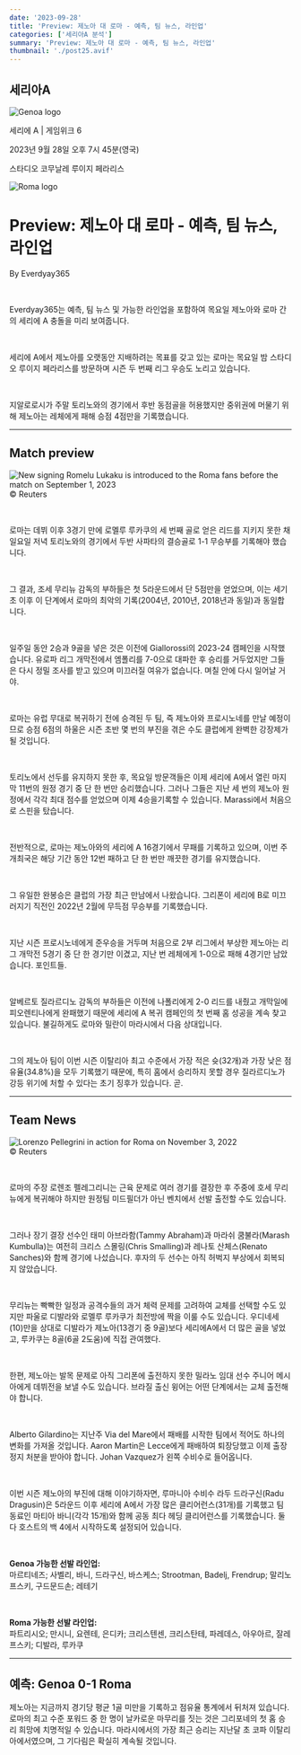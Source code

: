 ```yaml
---
date: '2023-09-28'
title: 'Preview: 제노아 대 로마 - 예측, 팀 뉴스, 라인업'
categories: ['세리아A 분석']
summary: 'Preview: 제노아 대 로마 - 예측, 팀 뉴스, 라인업'
thumbnail: './post25.avif'
---
```


## 세리아A

![Genoa logo](https://sm.imgix.net/19/06/genlog.png?w=60&h=60&auto=compress,format&fit=clip 'Genoa logo')

세리에 A | 게임위크 6

2023년 9월 28일 오후 7시 45분(영국)

스타디오 코무날레 루이지 페라리스

![Roma logo](https://sm.imgix.net/19/06/romlog.png?w=60&h=60&auto=compress,format&fit=clip 'Roma logo')

# Preview: 제노아 대 로마 - 예측, 팀 뉴스, 라인업

By Everdyay365

<br />

Everdyay365는 예측, 팀 뉴스 및 가능한 라인업을 포함하여 목요일 제노아와 로마 간의 세리에 A 충돌을 미리 보여줍니다.

<br />

세리에 A에서 제노아를 오랫동안 지배하려는 목표를 갖고 있는 로마는 목요일 밤 스타디오 루이지 페라리스를 방문하며 시즌 두 번째 리그 우승도 노리고 있습니다.

<br />

지알로로시가 주말 토리노와의 경기에서 후반 동점골을 허용했지만 중위권에 머물기 위해 제노아는 레체에게 패해 승점 4점만을 기록했습니다.

---

## Match preview

![New signing Romelu Lukaku is introduced to the Roma fans before the match on September 1, 2023](https://sm.imgix.net/23/39/romelu-lukaku.JPG?w=640&h=480&auto=compress,format&fit=clip 'New signing Romelu Lukaku is introduced to the Roma fans before the match on September 1, 2023')<br />© Reuters

<br />

로마는 데뷔 이후 3경기 만에 로멜루 루카쿠의 세 번째 골로 얻은 리드를 지키지 못한 채 일요일 저녁 토리노와의 경기에서 두반 사파타의 결승골로 1-1 무승부를 기록해야 했습니다.

<br />

그 결과, 조세 무리뉴 감독의 부하들은 첫 5라운드에서 단 5점만을 얻었으며, 이는 세기 초 이후 이 단계에서 로마의 최악의 기록(2004년, 2010년, 2018년과 동일)과 동일합니다.

<br />

일주일 동안 2승과 9골을 넣은 것은 이전에 Giallorossi의 2023-24 캠페인을 시작했습니다. 유로파 리그 개막전에서 엠폴리를 7-0으로 대파한 후 승리를 거두었지만 그들은 다시 정밀 조사를 받고 있으며 미끄러질 여유가 없습니다. 며칠 안에 다시 일어날 거야.

<br />

로마는 유럽 무대로 복귀하기 전에 승격된 두 팀, 즉 제노아와 프로시노네를 만날 예정이므로 승점 6점의 하울은 시즌 초반 몇 번의 부진을 겪은 수도 클럽에게 완벽한 강장제가 될 것입니다.

<br />

토리노에서 선두를 유지하지 못한 후, 목요일 방문객들은 이제 세리에 A에서 열린 마지막 11번의 원정 경기 중 단 한 번만 승리했습니다. 그러나 그들은 지난 세 번의 제노아 원정에서 각각 최대 점수를 얻었으며 이제 4승을 ​​기록할 수 있습니다. Marassi에서 처음으로 스핀을 탔습니다.

<br />

전반적으로, 로마는 제노아와의 세리에 A 16경기에서 무패를 기록하고 있으며, 이번 주 개최국은 해당 기간 동안 12번 패하고 단 한 번만 깨끗한 경기를 유지했습니다.

<br />

그 유일한 완봉승은 클럽의 가장 최근 만남에서 나왔습니다. 그리폰이 세리에 B로 미끄러지기 직전인 2022년 2월에 무득점 무승부를 기록했습니다.

<br />

지난 시즌 프로시노네에게 준우승을 거두며 처음으로 2부 리그에서 부상한 제노아는 리그 개막전 5경기 중 단 한 경기만 이겼고, 지난 번 레체에게 1-0으로 패해 4경기만 남았습니다. 포인트들.

<br />

알베르토 질라르디노 감독의 부하들은 이전에 나폴리에게 2-0 리드를 내줬고 개막일에 피오렌티나에게 완패했기 때문에 세리에 A 복귀 캠페인의 첫 번째 홈 성공을 계속 찾고 있습니다. 불길하게도 로마와 밀란이 마라시에서 다음 상대입니다.

<br />

그의 제노아 팀이 이번 시즌 이탈리아 최고 수준에서 가장 적은 슛(32개)과 가장 낮은 점유율(34.8%)을 모두 기록했기 때문에, 특히 홈에서 승리하지 못할 경우 질라르디노가 강등 위기에 처할 수 있다는 초기 징후가 있습니다. 곧.

---

## Team News

![Lorenzo Pellegrini in action for Roma on November 3, 2022](https://sm.imgix.net/22/44/lorenzo-pellegrini.jpeg?w=640&h=480&auto=compress,format&fit=clip 'Lorenzo Pellegrini in action for Roma on November 3, 2022')<br />© Reuters

<br />

로마의 주장 로렌조 펠레그리니는 근육 문제로 여러 경기를 결장한 후 주중에 호세 무리뉴에게 복귀해야 하지만 원정팀 미드필더가 아닌 벤치에서 선발 출전할 수도 있습니다.

<br />

그러나 장기 결장 선수인 태미 아브라함(Tammy Abraham)과 마라쉬 쿰불라(Marash Kumbulla)는 여전히 크리스 스몰링(Chris Smalling)과 레나토 산체스(Renato Sanches)와 함께 경기에 나섰습니다. 후자의 두 선수는 아직 허벅지 부상에서 회복되지 않았습니다.

<br />

무리뉴는 빡빡한 일정과 공격수들의 과거 체력 문제를 고려하여 교체를 선택할 수도 있지만 파울로 디발라와 로멜루 루카쿠가 최전방에 짝을 이룰 수도 있습니다. 우디네세(10)만을 상대로 디발라가 제노아(13경기 중 9골)보다 세리에A에서 더 많은 골을 넣었고, 루카쿠는 8골(6골 2도움)에 직접 관여했다.

<br />

한편, 제노아는 발목 문제로 아직 그리폰에 출전하지 못한 밀라노 임대 선수 주니어 메시아에게 데뷔전을 보낼 수도 있습니다. 브라질 출신 윙어는 어떤 단계에서는 교체 출전해야 합니다.

<br />

Alberto Gilardino는 지난주 Via del Mare에서 패배를 시작한 팀에서 적어도 하나의 변화를 가져올 것입니다. Aaron Martin은 Lecce에게 패배하여 퇴장당했고 이제 출장 정지 처분을 받아야 합니다. Johan Vazquez가 왼쪽 수비수로 들어옵니다.

<br />

이번 시즌 제노아의 부진에 대해 이야기하자면, 루마니아 수비수 라두 드라구신(Radu Dragusin)은 5라운드 이후 세리에 A에서 가장 많은 클리어런스(31개)를 기록했고 팀 동료인 마티아 바니(각각 15개)와 함께 공동 최다 헤딩 클리어런스를 기록했습니다. 둘 다 호스트의 백 4에서 시작하도록 설정되어 있습니다.

<br />

**Genoa 가능한 선발 라인업:**  
마르티네즈; 사벨리, 바니, 드라구신, 바스케스; Strootman, Badelj, Frendrup; 말리노프스키, 구드문드손; 레테기

<br />

**Roma 가능한 선발 라인업:**  
파트리시오; 만시니, 요렌테, 은디카; 크리스텐센, 크리스탄테, 파레데스, 아우아르, 잘레프스키; 디발라, 루카쿠

---

## 예측: Genoa 0-1 Roma

제노아는 지금까지 경기당 평균 1골 미만을 기록하고 점유율 통계에서 뒤처져 있습니다. 로마의 최고 수준 포워드 중 한 명이 날카로운 마무리를 짓는 것은 그리포네의 첫 홈 승리 희망에 치명적일 수 있습니다. 마라시에서의 가장 최근 승리는 지난달 초 코파 이탈리아에서였으며, 그 기다림은 확실히 계속될 것입니다.

<br />
